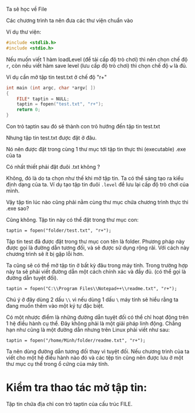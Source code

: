 Ta sẽ học về File

Các chương trình ta nên đưa các thư viện chuẩn vào

Ví dụ thư viện:

```c
#include <stdlib.h>
#include <stdio.h>
```

Nếu muốn viết 1 hàm loadLevel (để tải cấp độ trò chơi) thì nên chọn chế độ `r`, còn nếu viết hàm save level (lưu cấp độ trò chơi) thì chọn chế độ `w` là đủ.

Ví dụ cần mở tập tin test.txt ở chế độ "r+"

```c
int main (int argc, char *argv[ ])
{
	FILE* taptin = NULL;
	taptin = fopen("test.txt", "r+");
	return 0;
}
```
Con trỏ taptin sau đó sẽ thành con trỏ hướng đến tập tin test.txt

Nhưng tập tin test.txt được đặt ở đâu.

Nó nên được đặt trong cùng 1 thư mục tới tập tin thực thi (executable) .exe của ta

Có nhất thiết phải đặt đuôi .txt không ?

Không, đó là do ta chọn như thế khi mở tập tin. Ta có thể sáng tạo ra kiểu định dạng của ta. Ví dụ tạo tập tin đuôi `.level` để lưu lại cấp độ trò chơi của mình.

Vậy tập tin lúc nào cũng phải nằm cùng thư mục chứa chương trình thực thi .exe sao?

Cũng không. Tập tin này có thể đặt trong thư mục con:

`taptin = fopen("folder/test.txt", "r+");`

Tập tin test đã được đặt trong thư mục con tên là folder. Phương pháp này được gọi là đường dẫn tương đối, và sẽ được sử dụng rộng rãi. Với cách này chương trình sẽ ít bị gặp lỗi hơn.

Ta cũng sẽ có thể mở tập tin ở bất kỳ đâu trong máy tính. Trong trường hợp này ta sẽ phải viết đường dẫn một cách chính xác và đầy đủ. (có thể gọi là đường dẫn tuyệt đối).

`taptin = fopen("C:\\Program Files\\Notepad++\\readme.txt", "r+");`

Chú ý ở đây dùng 2 dấu `\\` vì nếu dùng 1 dấu `\` máy tính sẽ hiểu rằng ta đang muốn thêm vào một ký tự đặc biệt.

Có một nhược điểm là những đường dẫn tuyệt đối có thể chỉ hoạt động trên 1 hệ điều hành cụ thể. Đây không phải là một giải pháp linh động. Chẳng hạn như cũng là một đường dẫn nhưng trên Linux phải viết như sau:

`taptin = fopen("/home/Minh/folder/readme.txt", "r+");`

Ta nên dùng đường dẫn tương đối thay vì tuyệt đối. Nếu chương trình của ta viết cho một hệ điều hành nào đó và các tệp tin cũng nên được lưu ở một thư mục cụ thể trong ổ cứng của máy tính.


# Kiểm tra thao tác mở tập tin: #

Tập tin chứa địa chỉ con trỏ taptin của cấu trúc FILE.


